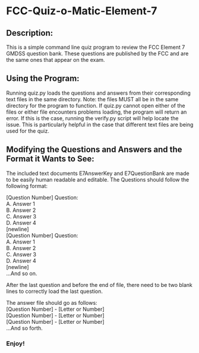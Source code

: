 # FCC-Quiz-o-Matic-Element-7

<h2>Description:</h2>
<p>This is a simple command line quiz program to review the FCC Element 7 GMDSS question bank. These questions are published by the FCC and are the same ones that appear on the exam.</p>

<h2>Using the Program:</h2>
<p>Running quiz.py loads the questions and answers from their corresponding text files in the same directory. Note: the files MUST all be in the same directory for the program to function. If quiz.py cannot open either of the files or either file encounters problems loading, the program will return an error. If this is the case, running the verify.py script will help locate the issue. This is particularly helpful in the case that different text files are being used for the quiz.</p>

<h2>Modifying the Questions and Answers and the Format it Wants to See:</h2>
<p>The included text documents E7AnswerKey and E7QuestionBank are made to be easily human readable and editable. The Questions should follow the following format:</p>

<p>[Question Number] Question:<br/>
A. Answer 1<br/>
B. Answer 2<br/>
C. Answer 3<br/>
D. Answer 4<br/>
[newline]<br/>
[Question Number] Question:<br/>
A. Answer 1<br/>
B. Answer 2<br/>
C. Answer 3<br/>
D. Answer 4<br/>
[newline] <br/>
...And so on. <br/></p>

<p>After the last question and before the end of file, there need to be two blank  lines to correctly load the last question. </p>

<p>The answer file should go as follows:<br/>
[Question Number] - [Letter or Number]<br/>
[Question Number] - [Letter or Number]<br/>
[Question Number] - [Letter or Number]<br/>
...And so forth. <br/></p>

<h3>Enjoy!</h3>
